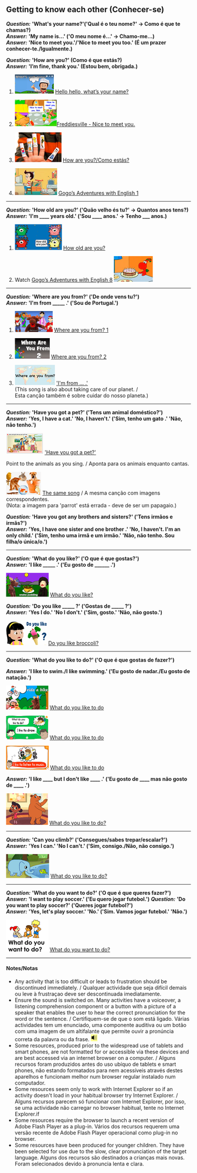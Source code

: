 ## Getting to know each other (Conhecer-se) 

***Question:*** **'What's your name?'('Qual é o teu nome?' -> Como é que te chamas?)**  
***Answer:*** **'My name is…' ('O meu nome é...' -> Chamo-me...)**  
***Answer:*** **'Nice to meet you.'/'Nice to meet you too.' (É um prazer conhecer-te./Igualmente.)**  

***Question:*** **'How are you?' (Como é que estás?)**  
***Answer:*** **'I’m fine, thank you.' (Estou bem, obrigada.)**

1. [![wyn](/images/wyn1.png)](https://www.youtube.com/watch?v=Uv1JkBL5728) [Hello hello, what’s your name?](https://www.youtube.com/watch?v=Uv1JkBL5728)

2. [![ntmy](/images/ntmy.PNG)](https://www.youtube.com/watch?v=rSwypHirUkM)[Freddiesville - Nice to meet you.](https://www.youtube.com/watch?v=rSwypHirUkM)

3. [![hays](/images/hays.PNG)](https://www.youtube.com/watch?v=LxhOv3KnfA8) [How are you?/Como estás?](https://www.youtube.com/watch?v=LxhOv3KnfA8) 

4. [![gae1](/images/gae1.PNG)](https://www.youtube.com/watch?v=9R5-W3bMX4E) [Gogo’s Adventures with English 1](https://www.youtube.com/watch?v=9R5-W3bMX4E)   

***

***Question:*** **'How old are you?' ('Quão velho és tu?' -> Quantos anos tens?)**  
***Answer:*** **'I'm ____ years old.' ('Sou ____ anos.' -> Tenho ___ anos.)**

1. [![hoay](/images/hoay.PNG)](https://www.youtube.com/watch?v=x2cI4ZgsYU4) [How old are you?](https://www.youtube.com/watch?v=x2cI4ZgsYU4) 

2. Watch [Gogo’s Adventures with English 8](https://www.youtube.com/watch?v=sn4sp4YGz0E) [![gae8](/images/gae8.PNG)](https://www.youtube.com/watch?v=sn4sp4YGz0E)

*** 

***Question:*** **'Where are you from?' ('De onde vens tu?')**  
***Answer:*** **'I'm from _____ .' ('Sou de Portugal.')**

1. [![wyf1](/images/wyf1.PNG)](https://www.youtube.com/watch?v=l6A2EFkjXq4) [Where are you from? 1](https://www.youtube.com/watch?v=l6A2EFkjXq4) 

2. [![wyf2](/images/wyf2.PNG)](https://www.youtube.com/watch?v=XfFCaTgsW-I) [Where are you from? 2](https://www.youtube.com/watch?v=XfFCaTgsW-I)

3. [![wyf3](/images/wyf3.PNG)](https://www.youtube.com/watch?v=Pf6jDODpZmU) ['I'm from ... .'](https://www.youtube.com/watch?v=Pf6jDODpZmU)   
(This song is also about taking care of our planet. /  
Esta canção também é sobre cuidar do nosso planeta.)

*** 

***Question:*** **'Have you got a pet?' ('Tens um animal doméstico?')**  
***Answer:*** **'Yes, I have a cat.' 'No, I haven't.' ('Sim, tenho um gato .' 'Não, não tenho.')**

[![pet1](/images/pet1.PNG)](https://elt.oup.com/student/surprise/level2/songs/song5_1?cc=global&selLanguage=en)  ['Have you got a pet?'](https://elt.oup.com/student/surprise/level2/songs/song5_1?cc=global&selLanguage=en)

Point to the animals as you sing. / Aponta para os animais enquanto cantas.  

[![pet2](/images/pet2.PNG)](https://www.youtube.com/watch?v=6qh_qTOgkhY) [The same song](https://www.youtube.com/watch?v=6qh_qTOgkhY) / A mesma canção com imagens correspondentes.  
(Nota: a imagem para 'parrot' está errada - deve de ser um papagaio.)  

***Question:*** **'Have you got any brothers and sisters?' ('Tens irmãos e irmãs?')**  
***Answer:*** **'Yes, I have one sister and one brother .' 'No, I haven't. I'm an only child.' ('Sim, tenho uma irmã e um irmão.' 'Não, não tenho. Sou filha/o única/o.')**

***

***Question:*** **'What do you like?' ('O que é que gostas?')**  
***Answer:*** **'I like _____ .' ('Eu gosto de ______ .')**

[![wdyl](/images/wdyl.png)](https://www.youtube.com/watch?v=aT9tORbbvsI) [What do you like?](https://www.youtube.com/watch?v=aT9tORbbvsI)

***Question:*** **'Do you like _____ ?' ('Gostas de _____ ?')**  
***Answer:*** **'Yes I do.' 'No I don't.' ('Sim, gosto.' 'Não, não gosto.')**

[![dylike](/images/dylike.png)](https://www.youtube.com/watch?v=frN3nvhIHUk) [Do you like broccoli?](https://www.youtube.com/watch?v=frN3nvhIHUk)

***

***Question:*** **'What do you like to do?' ('O que é que gostas de fazer?')**  

***Answer:*** **'I like to swim./I like swimming.' ('Eu gosto de nadar./Eu gosto de natação.')**

[![wdld1](/images/wdld1.png)](https://www.youtube.com/watch?v=tYNap8gVNK4) [What do you like to do](https://www.youtube.com/watch?v=tYNap8gVNK4)

[![wdld3](/images/wdld3.png)](https://www.youtube.com/watch?v=gH89yUhIAV0) [What do you like to do](https://www.youtube.com/watch?v=gH89yUhIAV0)

[![wdld4](/images/wdld4.png)](https://www.youtube.com/watch?v=OzrjgUrHuGc) [What do you like to do](https://www.youtube.com/watch?v=OzrjgUrHuGc)

***Answer:*** **'I like ____ but I don't like ____ .' ('Eu gosto de ____ mas não gosto de ____ .')**

[![wdld2](/images/wdld2.png)](https://www.youtube.com/watch?v=nddRGDEKxA0) [What do you like to do?](https://www.youtube.com/watch?v=nddRGDEKxA0)

***

***Question:*** **'Can you climb?' ('Consegues/sabes trepar/escalar?')**  
***Answer:*** **'Yes I can.' 'No I can't.' ('Sim, consigo./Não, não consigo.')**

[![ican](/images/ican.png)](https://www.youtube.com/watch?v=_Ir0Mc6Qilo) [What do you like to do?](https://www.youtube.com/watch?v=_Ir0Mc6Qilo)

***

***Question:*** **'What do you want to do?' ('O que é que queres fazer?')**  
***Answer:*** **'I want to play soccer.' ('Eu quero jogar futebol.')**
***Question:*** **'Do you want to play soccer?' ('Queres jogar futebol?')**  
***Answer:*** **'Yes, let's play soccer.' 'No.' ('Sim. Vamos jogar futebol.' 'Não.')**

[![wdwd1](/images/wdwd1.png)](https://www.youtube.com/watch?v=GSph7bc8k-4) [What do you want to do?](https://www.youtube.com/watch?v=GSph7bc8k-4)

***

#### Notes/Notas
* Any activity that is too difficult or leads to frustration should be discontinued immediately. / Qualquer actividade que seja difícil demais ou leve à frustraçao deve ser descontinuada imediatamente.
* Ensure the sound is switched on. Many activities have a voiceover, a listening comprehension component or a button with a picture of a speaker that enables the user to hear the correct pronunciation for the word or the sentence. / Certifiquem-se de que o som está ligado. Várias actividades tem um enunciado, uma componente auditiva ou um botão com uma imagem de um altifalante que permite ouvir a pronúncia correta da palavra ou da frase. ![spkr2](/images/spkr2.PNG)
* Some resources, produced prior to the widespread use of tablets and smart phones, are not formatted for or accessible via these devices and are best accessed via an internet browser on a computer. / Alguns recursos foram produzidos antes do uso ubíquo de tablets e smart phones, não estando formatados para nem acessíveis através destes aparelhos e funcionam melhor num browser regular instalado num computador.
* Some resources seem only to work with Internet Explorer so if an activity doesn't load in your habitual browser try Internet Explorer. / Alguns recursos parecem só funcionar com Internet Explorer, por isso, se uma actividade não carregar no browser habitual, tente no Internet Explorer.if
* Some resources require the browser to launch a recent version of Adobe Flash Player as a plug-in. Vários dos recursos requerem uma versão recente de Adobe Flash Player operacional como plug-in no browser.
* Some resources have been produced for younger children. They have been selected for use due to the slow, clear pronunciation of the target language. Alguns dos recursos são destinados a crianças mais novas. Foram selecionados devido à pronuncia lenta e clara.
